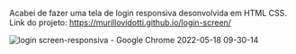 Acabei de fazer uma tela de login responsiva desonvolvida em HTML CSS. Link do projeto: https://murillovidotti.github.io/login-screen/

![login screen-responsiva - Google Chrome 2022-05-18 09-30-14](https://user-images.githubusercontent.com/78566330/169039949-4c77bf96-a400-488c-b297-6214282fb13d.gif)
